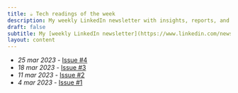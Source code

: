 ```yaml
---
title: ☕ Tech readings of the week
description: My weekly LinkedIn newsletter with insights, reports, and resources from the tech industry for founders, casual investors, and everything in between.
draft: false
subtitle: My [weekly LinkedIn newsletter](https://www.linkedin.com/newsletters/7039008827605692416/) where I share in-depth tech industry insights, reports, and resources for founders, retail investors and everything in between.
layout: content
---
```

- *25 mar 2023* - [Issue #4](https://www.linkedin.com/pulse/tech-readings-week-4-edoardo-reggiani/)
- *18 mar 2023* - [Issue #3](https://www.linkedin.com/pulse/tech-readings-week-3-edoardo-reggiani)
- *11 mar 2023* - [Issue #2](https://www.linkedin.com/pulse/tech-readings-week-2-edoardo-reggiani)
- *4 mar 2023* - [Issue #1](https://www.linkedin.com/post/edit/7037442341019762688/)